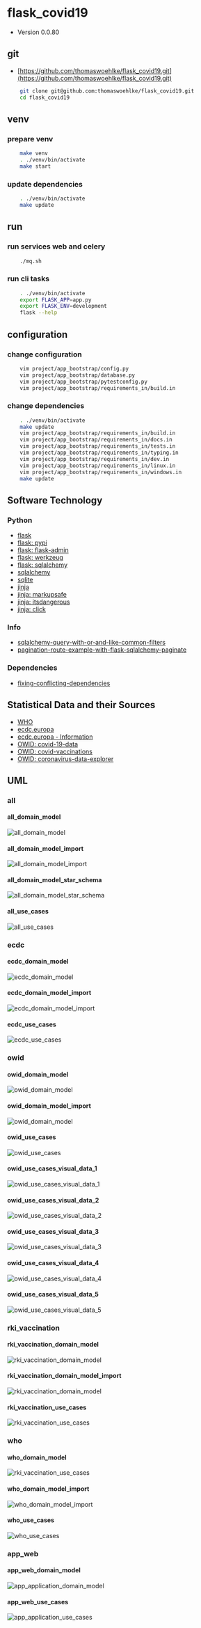 # flask_covid19

* Version 0.0.80

## git

* [https://github.com/thomaswoehlke/flask_covid19.git](https://github.com/thomaswoehlke/flask_covid19.git)

````bash
    git clone git@github.com:thomaswoehlke/flask_covid19.git
    cd flask_covid19
````

## venv

### prepare venv

````bash
    make venv
    . ./venv/bin/activate
    make start
````

### update dependencies

````bash
    . ./venv/bin/activate
    make update
 ````

## run

### run services web and celery

````bash
    ./mq.sh
````

### run cli tasks

````bash
    . ./venv/bin/activate
    export FLASK_APP=app.py
    export FLASK_ENV=development
    flask --help
````

## configuration

### change configuration

````bash
    vim project/app_bootstrap/config.py
    vim project/app_bootstrap/database.py
    vim project/app_bootstrap/pytestconfig.py
    vim project/app_bootstrap/requirements_in/build.in
````

### change dependencies

````bash
    . ./venv/bin/activate
    make update
    vim project/app_bootstrap/requirements_in/build.in
    vim project/app_bootstrap/requirements_in/docs.in
    vim project/app_bootstrap/requirements_in/tests.in
    vim project/app_bootstrap/requirements_in/typing.in
    vim project/app_bootstrap/requirements_in/dev.in
    vim project/app_bootstrap/requirements_in/linux.in
    vim project/app_bootstrap/requirements_in/windows.in
    make update
````

## Software Technology

### Python

* [flask](https://flask.palletsprojects.com/en/1.1.x/)
* [flask: pypi](https://pypi.org/project/Flask/)
* [flask: flask-admin](https://github.com/flask-admin/flask-admin/)
* [flask: werkzeug](https://werkzeug.palletsprojects.com/en/1.0.x/)
* [flask: sqlalchemy](https://flask.palletsprojects.com/en/1.1.x/patterns/sqlalchemy/)
* [sqlalchemy](https://docs.sqlalchemy.org/en/13/)
* [sqlite](https://sqlite.org/docs.html)
* [jinja](https://jinja.palletsprojects.com/en/2.11.x/)
* [jinja: markupsafe](https://palletsprojects.com/p/markupsafe/)
* [jinja: itsdangerous](https://palletsprojects.com/p/itsdangerous/)
* [jinja: click](https://palletsprojects.com/p/click/)

### Info

* [sqlalchemy-query-with-or-and-like-common-filters](http://www.leeladharan.com/sqlalchemy-query-with-or-and-like-common-filters)
* [pagination-route-example-with-flask-sqlalchemy-paginate](https://riptutorial.com/flask/example/22201/pagination-route-example-with-flask-sqlalchemy-paginate)

### Dependencies

* [fixing-conflicting-dependencies](https://pip.pypa.io/en/latest/user_guide/#fixing-conflicting-dependencies)

## Statistical Data and their Sources

* [WHO](https://covid19.who.int/WHO-COVID-19-global-data.csv)
* [ecdc.europa](https://opendata.ecdc.europa.eu/covid19/casedistribution/csv)
* [ecdc.europa - Information](https://www.ecdc.europa.eu/en/publications-data/download-todays-data-geographic-distribution-covid-19-cases-worldwide)
* [OWID: covid-19-data](https://github.com/owid/covid-19-data)
* [OWID: covid-vaccinations](https://ourworldindata.org/covid-vaccinations)
* [OWID: coronavirus-data-explorer](https://ourworldindata.org/explorers/coronavirus-data-explorer)

## UML

### all

#### all_domain_model

![all_domain_model](docs/uml_blueprints/data_all/uml/img/all_domain_model.png)

#### all_domain_model_import

![all_domain_model_import](docs/uml_blueprints/data_all/uml/img/all_domain_model_import.png)

#### all_domain_model_star_schema

![all_domain_model_star_schema](docs/uml_blueprints/data_all/uml/img/all_domain_model_star_schema.png)

#### all_use_cases

![all_use_cases](docs/uml_blueprints/data_all/uml/img/all_use_cases.png)

### ecdc

#### ecdc_domain_model

![ecdc_domain_model](docs/uml_blueprints/data_ecdc/uml/img/ecdc_domain_model.png)

#### ecdc_domain_model_import

![ecdc_domain_model_import](docs/uml_blueprints/data_ecdc/uml/img/ecdc_domain_model_import.png)

#### ecdc_use_cases

![ecdc_use_cases](docs/uml_blueprints/data_ecdc/uml/img/ecdc_use_cases.png)

### owid

#### owid_domain_model

![owid_domain_model](docs/uml_blueprints/data_owid/uml/img/owid_domain_model.png)

#### owid_domain_model_import

![owid_domain_model](docs/uml_blueprints/data_owid/uml/img/owid_domain_model_import.png)

#### owid_use_cases

![owid_use_cases](docs/uml_blueprints/data_owid/uml/img/owid_use_cases.png)

#### owid_use_cases_visual_data_1

![owid_use_cases_visual_data_1](docs/uml_blueprints/data_owid/uml/use_cases__visual_data/img/owid_use_cases_visual_data_1.png)

#### owid_use_cases_visual_data_2

![owid_use_cases_visual_data_2](docs/uml_blueprints/data_owid/uml/use_cases__visual_data/img/owid_use_cases_visual_data_2.png)

#### owid_use_cases_visual_data_3

![owid_use_cases_visual_data_3](docs/uml_blueprints/data_owid/uml/use_cases__visual_data/img/owid_use_cases_visual_data_3.png)

#### owid_use_cases_visual_data_4

![owid_use_cases_visual_data_4](docs/uml_blueprints/data_owid/uml/use_cases__visual_data/img/owid_use_cases_visual_data_4.png)

#### owid_use_cases_visual_data_5

![owid_use_cases_visual_data_5](docs/uml_blueprints/data_owid/uml/use_cases__visual_data/img/owid_use_cases_visual_data_5.png)

### rki_vaccination

#### rki_vaccination_domain_model

![rki_vaccination_domain_model](docs/uml_blueprints/data_vaccination/uml/img/rki_vaccination_domain_model.png)

#### rki_vaccination_domain_model_import

![rki_vaccination_domain_model](docs/uml_blueprints/data_vaccination/uml/img/rki_vaccination_domain_model.png)

#### rki_vaccination_use_cases

![rki_vaccination_use_cases](docs/uml_blueprints/data_vaccination/uml/img/rki_vaccination_use_cases.png)

### who

#### who_domain_model

![rki_vaccination_use_cases](docs/uml_blueprints/data_vaccination/uml/img/rki_vaccination_use_cases.png)

#### who_domain_model_import

![who_domain_model_import](docs/uml_blueprints/data_who/uml/img/who_domain_model_import.png)

#### who_use_cases

![who_use_cases](docs/uml_blueprints/data_who/uml/img/who_use_cases.png)

### app_web

#### app_web_domain_model

![app_application_domain_model](docs/uml_blueprints/app_web/uml/img/app_application_domain_model.png)

#### app_web_use_cases

![app_application_use_cases](docs/uml_blueprints/app_web/uml/img/app_application_use_cases.png)
